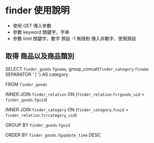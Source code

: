 # finder 使用說明
*	使用 GET 傳入參數
*	參數 keyword 
	關鍵字，字串
*	參數 limit
	關鍵字，數字
	預設 -1 無限制
	傳入非數字，使用預設

## 取得 商品以及商品類別
SELECT `finder_goods`.`fgname`, group_concat(`finder_category`.`fcname` SEPARATOR ' | ') AS category

FROM `finder_goods`

INNER JOIN `finder_relation`
	ON (`finder_relation`.`fcrgoods_uid` = `finder_goods`.`fguid`)
	
INNER JOIN `finder_category`
	ON (`finder_category`.`fcuid` = `finder_relation`.`fcrcategory_uid`)
	
GROUP BY `finder_goods`.`fguid`

ORDER BY `finder_goods`.`fgupdate_time` DESC
